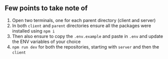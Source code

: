 ## Few points to take note of

1. Open two terminals, one for each parent directory (client and server)
2. In both `client` and `parent` directories ensure all the packages were installed using `npm i`
3. Then also ensure to copy the `.env.example` and paste in `.env` and update the ENV variables of your choice
4. `npm run dev` for both the repositories, starting with `server` and then the `client`
